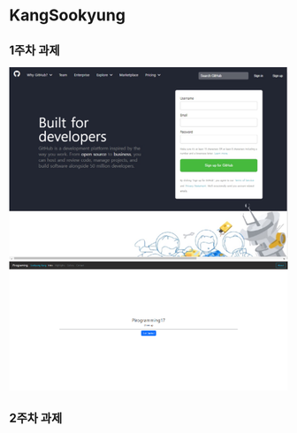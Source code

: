 # KangSookyung

## 1주차 과제

![깃허브페이지](<./1주차과제/깃허브 페이지 구현/결과 화면.jpg>)
![결과물](./1%EC%A3%BC%EC%B0%A8%EA%B3%BC%EC%A0%9C/booststrap%EA%B3%BC%EC%A0%9C/%EA%B2%B0%EA%B3%BC%EC%82%AC%EC%A7%84.png)

## 2주차 과제
